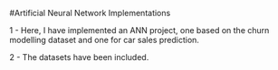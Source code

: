 #Artificial Neural Network Implementations

1 - Here, I have implemented an ANN project, one based on the churn modelling dataset and one for car sales prediction.

2 - The datasets have been included.
